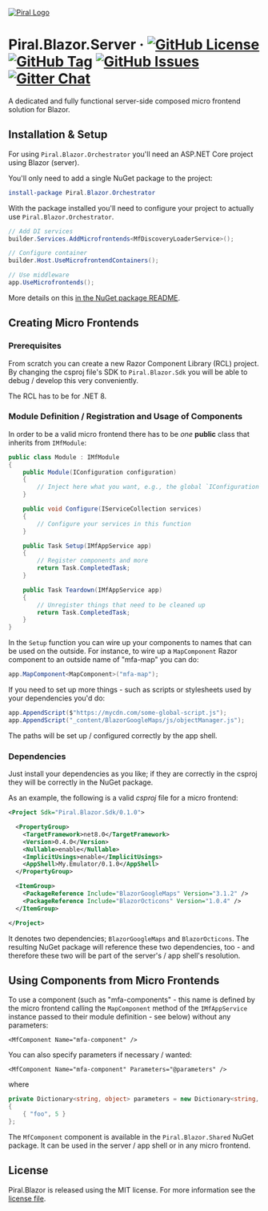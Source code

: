 [![Piral Logo](https://github.com/smapiot/piral/raw/main/docs/assets/logo.png)](https://piral.io)

# Piral.Blazor.Server &middot; [![GitHub License](https://img.shields.io/badge/license-MIT-blue.svg)](https://github.com/smapiot/piral.blazor/blob/main/LICENSE) [![GitHub Tag](https://img.shields.io/github/tag/smapiot/Piral.Blazor.Server.svg)](https://github.com/smapiot/Piral.Blazor.Server/releases) [![GitHub Issues](https://img.shields.io/github/issues/smapiot/Piral.Blazor.Server.svg)](https://github.com/smapiot/Piral.Blazor.Server/issues) [![Gitter Chat](https://badges.gitter.im/gitterHQ/gitter.png)](https://gitter.im/piral-io/blazor)

A dedicated and fully functional server-side composed micro frontend solution for Blazor.

## Installation & Setup

For using `Piral.Blazor.Orchestrator` you'll need an ASP.NET Core project using Blazor (server).

You'll only need to add a single NuGet package to the project:

```ps1
install-package Piral.Blazor.Orchestrator
```

With the package installed you'll need to configure your project to actually use `Piral.Blazor.Orchestrator`.

```cs
// Add DI services
builder.Services.AddMicrofrontends<MfDiscoveryLoaderService>();

// Configure container
builder.Host.UseMicrofrontendContainers();

// Use middleware
app.UseMicrofrontends();
```

More details on this [in the NuGet package README](./src/Piral.Blazor.Orchestrator/README.md).

## Creating Micro Frontends

### Prerequisites

From scratch you can create a new Razor Component Library (RCL) project. By changing the csproj file's SDK to `Piral.Blazor.Sdk` you will be able to debug / develop this very conveniently.

The RCL has to be for .NET 8.

### Module Definition / Registration and Usage of Components

In order to be a valid micro frontend there has to be *one* **public** class that inherits from `IMfModule`:

```cs
public class Module : IMfModule
{
    public Module(IConfiguration configuration)
    {
        // Inject here what you want, e.g., the global `IConfiguration`.
    }

    public void Configure(IServiceCollection services)
    {
        // Configure your services in this function
    }

    public Task Setup(IMfAppService app)
    {
        // Register components and more
        return Task.CompletedTask;
    }

    public Task Teardown(IMfAppService app)
    {
        // Unregister things that need to be cleaned up
        return Task.CompletedTask;
    }
}
```

In the `Setup` function you can wire up your components to names that can be used on the outside. For instance, to wire up a `MapComponent` Razor component to an outside name of "mfa-map" you can do:

```cs
app.MapComponent<MapComponent>("mfa-map");
```

If you need to set up more things - such as scripts or stylesheets used by your dependencies you'd do:

```cs
app.AppendScript($"https://mycdn.com/some-global-script.js");
app.AppendScript("_content/BlazorGoogleMaps/js/objectManager.js");
```

The paths will be set up / configured correctly by the app shell.

### Dependencies

Just install your dependencies as you like; if they are correctly in the csproj they will be correctly in the NuGet package.

As an example, the following is a valid *csproj* file for a micro frontend:

```xml
<Project Sdk="Piral.Blazor.Sdk/0.1.0">

  <PropertyGroup>
    <TargetFramework>net8.0</TargetFramework>
    <Version>0.4.0</Version>
    <Nullable>enable</Nullable>
    <ImplicitUsings>enable</ImplicitUsings>
    <AppShell>My.Emulator/0.1.0</AppShell>
  </PropertyGroup>

  <ItemGroup>
    <PackageReference Include="BlazorGoogleMaps" Version="3.1.2" />
    <PackageReference Include="BlazorOcticons" Version="1.0.4" />
  </ItemGroup>

</Project>
```

It denotes two dependencies; `BlazorGoogleMaps` and `BlazorOcticons`. The resulting NuGet package will reference these two dependencies, too - and therefore these two will be part of the server's / app shell's resolution.

## Using Components from Micro Frontends

To use a component (such as "mfa-components" - this name is defined by the micro frontend calling the `MapComponent` method of the `IMfAppService` instance passed to their module definition - see below) without any parameters:

```razor
<MfComponent Name="mfa-component" />
```

You can also specify parameters if necessary / wanted:

```razor
<MfComponent Name="mfa-component" Parameters="@parameters" />
```

where

```cs
private Dictionary<string, object> parameters = new Dictionary<string, object>
{
    { "foo", 5 }
};
```

The `MfComponent` component is available in the `Piral.Blazor.Shared` NuGet package. It can be used in the server / app shell or in any micro frontend.

## License

Piral.Blazor is released using the MIT license. For more information see the [license file](https://raw.githubusercontent.com/smapiot/Piral.Blazor.Server/main/LICENSE).
